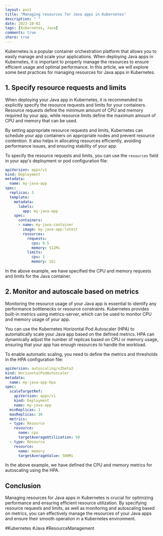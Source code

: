 ```yaml
---
layout: post
title: "Managing resources for Java apps in Kubernetes"
description: " "
date: 2023-10-02
tags: [Kubernetes, Java]
comments: true
share: true
---
```


Kubernetes is a popular container orchestration platform that allows you to easily manage and scale your applications. When deploying Java apps in Kubernetes, it is important to properly manage the resources to ensure efficient usage and optimal performance. In this article, we will explore some best practices for managing resources for Java apps in Kubernetes.

## 1. Specify resource requests and limits

When deploying your Java app in Kubernetes, it is recommended to explicitly specify the resource requests and limits for your containers. Resource requests define the minimum amount of CPU and memory required by your app, while resource limits define the maximum amount of CPU and memory that can be used.

By setting appropriate resource requests and limits, Kubernetes can schedule your app containers on appropriate nodes and prevent resource contention. It also helps in allocating resources efficiently, avoiding performance issues, and ensuring stability of your app.

To specify the resource requests and limits, you can use the `resources` field in your app's deployment or pod configuration file:

```yaml
apiVersion: apps/v1
kind: Deployment
metadata:
  name: my-java-app
spec:
  replicas: 3
  template:
    metadata:
      labels:
        app: my-java-app
    spec:
      containers:
      - name: my-java-container
        image: my-java-app:latest
        resources:
          requests:
            cpu: 0.5
            memory: 512Mi
          limits:
            cpu: 1
            memory: 1Gi
```

In the above example, we have specified the CPU and memory requests and limits for the Java container.

## 2. Monitor and autoscale based on metrics

Monitoring the resource usage of your Java app is essential to identify any performance bottlenecks or resource constraints. Kubernetes provides built-in metrics using metrics-server, which can be used to monitor CPU and memory usage of your app.

You can use the Kubernetes Horizontal Pod Autoscaler (HPA) to automatically scale your Java app based on the defined metrics. HPA can dynamically adjust the number of replicas based on CPU or memory usage, ensuring that your app has enough resources to handle the workload.

To enable automatic scaling, you need to define the metrics and thresholds in the HPA configuration file:

```yaml
apiVersion: autoscaling/v2beta2
kind: HorizontalPodAutoscaler
metadata:
  name: my-java-app-hpa
spec:
  scaleTargetRef:
    apiVersion: apps/v1
    kind: Deployment
    name: my-java-app
  minReplicas: 1
  maxReplicas: 10
  metrics:
  - type: Resource
    resource:
      name: cpu
      targetAverageUtilization: 50
  - type: Resource
    resource:
      name: memory
      targetAverageValue: 500Mi
```

In the above example, we have defined the CPU and memory metrics for autoscaling using the HPA.

## Conclusion

Managing resources for Java apps in Kubernetes is crucial for optimizing performance and ensuring efficient resource utilization. By specifying resource requests and limits, as well as monitoring and autoscaling based on metrics, you can effectively manage the resources of your Java apps and ensure their smooth operation in a Kubernetes environment.

#Kubernetes #Java #ResourceManagement
